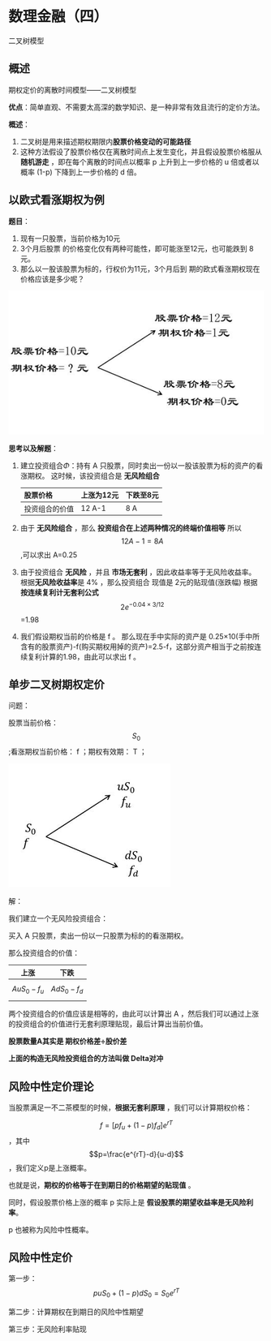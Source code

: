 # 数理金融（四）

二叉树模型

## **概述**

期权定价的离散时间模型——二叉树模型

**优点**：简单直观、不需要太高深的数学知识、是一种非常有效且流行的定价方法。

**概述**：

1. 二叉树是用来描述期权期限内**股票价格变动的可能路径**
2. 这种方法假设了股票价格仅在离散时间点上发生变化，并且假设股票价格服从 **随机游走** ，即在每个离散的时间点以概率 p 上升到上一步价格的 u 倍或者以概率 (1-p) 下降到上一步价格的 d 倍。

## **以欧式看涨期权为例**

**题目**：

1. 现有一只股票，当前价格为10元
2. 3个月后股票 的价格变化仅有两种可能性，即可能涨至12元，也可能跌到 8元。
3. 那么以一股该股票为标的，行权价为11元，3个月后到 期的欧式看涨期权现在价格应该是多少呢？

![](pic/4.1.jpg)

**思考以及解题**：

1. 建立投资组合$\Phi$：持有 A 只股票，同时卖出一份以一股该股票为标的资产的看涨期权。
   这时候，该投资组合是 **无风险组合**


   | 股票价格       | 上涨为12元 | 下跌至8元 |
   | -------------- | ---------- | --------- |
   | 投资组合的价值 | 12 A-1     | 8 A       |

2. 由于 **无风险组合** ，那么 **投资组合在上述两种情况的终端价值相等**
   所以 $$12A-1=8A$$ ,可以求出 A=0.25

3. 由于投资组合 **无风险** ，并且 **市场无套利** ，因此收益率等于无风险收益率。
   根据**无风险收益率**是 4% ，那么投资组合 现值是  2元的贴现值(涨跌幅)
   根据 **按连续复利计无套利公式** $$2e^{-0.04\times 3/12}$$ =1.98

4. 我们假设期权当前的价格是 f 。
   那么现在手中实际的资产是 0.25×10(手中所含有的股票资产)-f(购买期权用掉的资产)=2.5-f，这部分资产相当于之前按连续复利计算的1.98，由此可以求出 f 。

## **单步二叉树期权定价**

问题：

股票当前价格：$$S_0$$ ;看涨期权当前价格： f ；期权有效期： T ；

![](pic/4.2.jpg)

解：

我们建立一个无风险投资组合：

买入 A 只股票，卖出一份以一只股票为标的的看涨期权。

那么投资组合的价值：

| 上涨        | 下跌        |
| ----------- | ----------- |
| $$AuS_0-f_u$$ | $$AdS_0-f_d$$ |

两个投资组合的价值应该是相等的，由此可以计算出 A ，然后我们可以通过上涨的投资组合的价值进行无套利原理贴现，最后计算出当前价值。

**股票数量A其实是 期权价格差÷股价差**

**上面的构造无风险投资组合的方法叫做 Delta对冲**

## **风险中性定价理论**

当股票满足一不二茶模型的时候，**根据无套利原理** ，我们可以计算期权价格：

$$f=[pf_u+(1-p)f_d]e^{rT}$$ ，其中 $$p=\frac{e^{rT}-d}{u-d}$$ ，我们定义p是上涨概率。

也就是说，**期权的价格等于在到期日的价格期望的贴现值** 。

 同时，假设股票价格上涨的概率 p 实际上是 **假设股票的期望收益率是无风险利率**。

 p 也被称为风险中性概率。

## 风险中性定价

第一步： $$puS_0+(1-p)dS_0=S_0e^{rT}$$

第二步：计算期权在到期日的风险中性期望

第三步：无风险利率贴现
